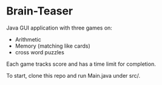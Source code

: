 # Brain-Teaser
Java GUI application with three games on:
- Arithmetic
- Memory (matching like cards)
- cross word puzzles
  
Each game tracks score and has a time limit for completion.

To start, clone this repo and run Main.java under src/.
